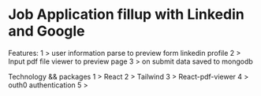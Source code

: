 

# Job Application fillup with Linkedin and Google 
Features: 
1 > user information parse to preview form linkedin profile
2 > Input pdf file viewer to preview page
3 > on submit data saved to mongodb

Technology && packages
1 > React
2 > Tailwind
3 > React-pdf-viewer
4 > outh0 authentication
5 > 

